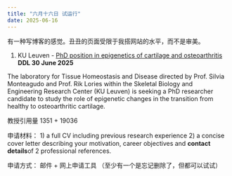 ```yaml
---
title: "六月十六日 试运行"
date: 2025-06-16
---
```

有一种写博客的感觉。丑丑的页面受限于我搭网站的水平，而不是审美。  

1. KU Leuven - [PhD position in epigenetics of cartilage and osteoarthritis](https://www.kuleuven.be/personeel/jobsite/jobs/60488116?utm_medium=jobsites&utm_source=AcademicPositions) **DDL 30 June 2025**
   
The laboratory for Tissue Homeostasis and Disease directed by Prof. Silvia Monteagudo and Prof. Rik Lories within the Skeletal Biology and Engineering Research Center (KU Leuven) is seeking a PhD researcher candidate to study the role of epigenetic changes in the transition from healthy to osteoarthritic cartilage.  

教授引用量 1351 + 19036  

申请材料： 1) a full CV including previous research experience 2) a concise cover letter describing your motivation, career objectives and **contact details**of 2 professional references.  

申请方式： 邮件 + 网上申请工具 （至少有一个是忘记删除了，但都可以试试）

